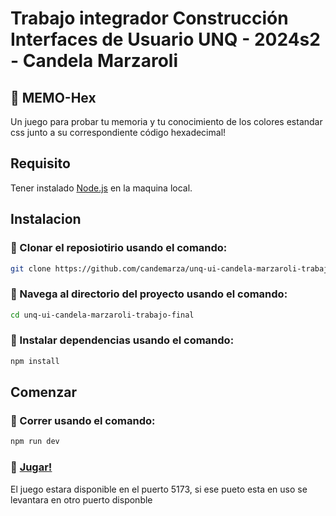 # Trabajo integrador Construcción Interfaces de Usuario UNQ - 2024s2 - Candela Marzaroli

## 🌈 MEMO-Hex
Un juego para probar tu memoria y tu conocimiento de los colores estandar css junto a su correspondiente código hexadecimal!

## Requisito
Tener instalado [Node.js](https://nodejs.org/en) en la maquina local.

## Instalacion
### 🌸 Clonar el reposiotirio usando el comando:
```bash
git clone https://github.com/candemarza/unq-ui-candela-marzaroli-trabajo-final.git
```
### 🌸  Navega al directorio del proyecto usando el comando:
```bash
cd unq-ui-candela-marzaroli-trabajo-final
```
### 🌸  Instalar dependencias usando el comando:
```bash
npm install
```

## Comenzar
### 🌼  Correr usando el comando:
```bash
npm run dev
```
### 🌼 [Jugar!](http://localhost:5173/)
El juego estara disponible en el puerto 5173, si ese pueto esta en uso se levantara en otro puerto disponble
